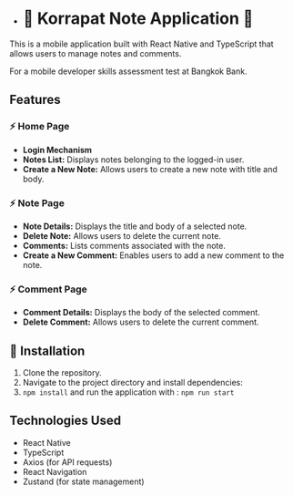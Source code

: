 - # 👋 Korrapat Note Application 👋

This is a mobile application built with React Native and TypeScript that allows users to manage notes and comments.

For a mobile developer skills assessment test at Bangkok Bank.


## Features

### ⚡ Home Page
- **Login Mechanism**
- **Notes List:** Displays notes belonging to the logged-in user.
- **Create a New Note:** Allows users to create a new note with title and body.

### ⚡ Note Page
- **Note Details:** Displays the title and body of a selected note.
- **Delete Note:** Allows users to delete the current note.
- **Comments:** Lists comments associated with the note.
- **Create a New Comment:** Enables users to add a new comment to the note.

### ⚡ Comment Page
- **Comment Details:** Displays the body of the selected comment.
- **Delete Comment:** Allows users to delete the current comment.

## 🌱 Installation
1. Clone the repository.
2. Navigate to the project directory and install dependencies:
3. `npm install` and run the application with : `npm run start`

## Technologies Used
- React Native
- TypeScript
- Axios (for API requests)
- React Navigation
- Zustand (for state management)

<!---
AUKPM/AUKPM is a ✨ special ✨ repository because its `README.md` (this file) appears on your GitHub profile.
You can click the Preview link to take a look at your changes.
--->